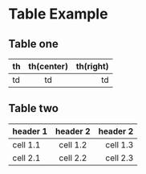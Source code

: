Table Example
=============

Table one
---------

th | th(center) | th(right)
---|:----------:|----------:
td |     td     |         td

Table two
---------

| header 1 | header 2 | header 2 |
| :------- | :------: | -------: |
| cell 1.1 | cell 1.2 | cell 1.3 |
| cell 2.1 | cell 2.2 | cell 2.3 |


